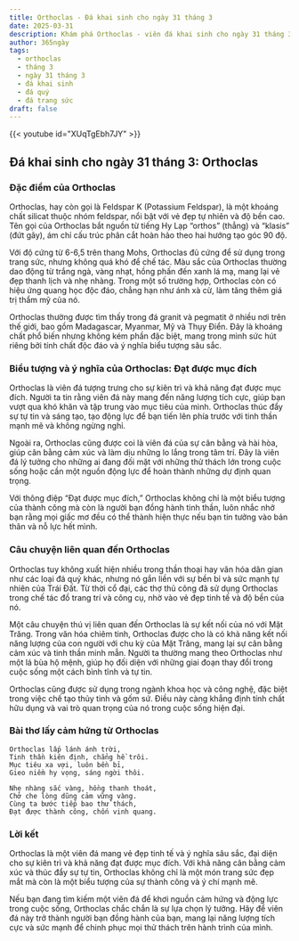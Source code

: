 ```yaml
---
title: Orthoclas - Đá khai sinh cho ngày 31 tháng 3
date: 2025-03-31
description: Khám phá Orthoclas - viên đá khai sinh cho ngày 31 tháng 3, biểu tượng của Đạt được mục đích. Cùng tìm hiểu ý nghĩa sâu sắc của viên đá độc đáo này.
author: 365ngày
tags:
  - orthoclas
  - tháng 3
  - ngày 31 tháng 3
  - đá khai sinh
  - đá quý
  - đá trang sức
draft: false
---
```


{{< youtube id="XUqTgEbh7JY" >}}

## Đá khai sinh cho ngày 31 tháng 3: Orthoclas

### Đặc điểm của Orthoclas

Orthoclas, hay còn gọi là Feldspar K (Potassium Feldspar), là một khoáng chất silicat thuộc nhóm feldspar, nổi bật với vẻ đẹp tự nhiên và độ bền cao. Tên gọi của Orthoclas bắt nguồn từ tiếng Hy Lạp “orthos” (thẳng) và “klasis” (đứt gãy), ám chỉ cấu trúc phân cắt hoàn hảo theo hai hướng tạo góc 90 độ.

Với độ cứng từ 6-6,5 trên thang Mohs, Orthoclas đủ cứng để sử dụng trong trang sức, nhưng không quá khó để chế tác. Màu sắc của Orthoclas thường dao động từ trắng ngà, vàng nhạt, hồng phấn đến xanh lá mạ, mang lại vẻ đẹp thanh lịch và nhẹ nhàng. Trong một số trường hợp, Orthoclas còn có hiệu ứng quang học độc đáo, chẳng hạn như ánh xà cừ, làm tăng thêm giá trị thẩm mỹ của nó.

Orthoclas thường được tìm thấy trong đá granit và pegmatit ở nhiều nơi trên thế giới, bao gồm Madagascar, Myanmar, Mỹ và Thụy Điển. Đây là khoáng chất phổ biến nhưng không kém phần đặc biệt, mang trong mình sức hút riêng bởi tính chất độc đáo và ý nghĩa biểu tượng sâu sắc.

### Biểu tượng và ý nghĩa của Orthoclas: Đạt được mục đích

Orthoclas là viên đá tượng trưng cho sự kiên trì và khả năng đạt được mục đích. Người ta tin rằng viên đá này mang đến năng lượng tích cực, giúp bạn vượt qua khó khăn và tập trung vào mục tiêu của mình. Orthoclas thúc đẩy sự tự tin và sáng tạo, tạo động lực để bạn tiến lên phía trước với tinh thần mạnh mẽ và không ngừng nghỉ.

Ngoài ra, Orthoclas cũng được coi là viên đá của sự cân bằng và hài hòa, giúp cân bằng cảm xúc và làm dịu những lo lắng trong tâm trí. Đây là viên đá lý tưởng cho những ai đang đối mặt với những thử thách lớn trong cuộc sống hoặc cần một nguồn động lực để hoàn thành những dự định quan trọng.

Với thông điệp “Đạt được mục đích,” Orthoclas không chỉ là một biểu tượng của thành công mà còn là người bạn đồng hành tinh thần, luôn nhắc nhở bạn rằng mọi giấc mơ đều có thể thành hiện thực nếu bạn tin tưởng vào bản thân và nỗ lực hết mình.

### Câu chuyện liên quan đến Orthoclas

Orthoclas tuy không xuất hiện nhiều trong thần thoại hay văn hóa dân gian như các loại đá quý khác, nhưng nó gắn liền với sự bền bỉ và sức mạnh tự nhiên của Trái Đất. Từ thời cổ đại, các thợ thủ công đã sử dụng Orthoclas trong chế tác đồ trang trí và công cụ, nhờ vào vẻ đẹp tinh tế và độ bền của nó.

Một câu chuyện thú vị liên quan đến Orthoclas là sự kết nối của nó với Mặt Trăng. Trong văn hóa chiêm tinh, Orthoclas được cho là có khả năng kết nối năng lượng của con người với chu kỳ của Mặt Trăng, mang lại sự cân bằng cảm xúc và tinh thần minh mẫn. Người ta thường mang theo Orthoclas như một lá bùa hộ mệnh, giúp họ đối diện với những giai đoạn thay đổi trong cuộc sống một cách bình tĩnh và tự tin.

Orthoclas cũng được sử dụng trong ngành khoa học và công nghệ, đặc biệt trong việc chế tạo thủy tinh và gốm sứ. Điều này càng khẳng định tính chất hữu dụng và vai trò quan trọng của nó trong cuộc sống hiện đại.

### Bài thơ lấy cảm hứng từ Orthoclas

```
Orthoclas lấp lánh ánh trời,  
Tinh thần kiên định, chẳng hề trôi.  
Mục tiêu xa vợi, luôn bền bỉ,  
Gieo niềm hy vọng, sáng ngời thôi.  

Nhẹ nhàng sắc vàng, hồng thanh thoát,  
Chở che lòng dũng cảm vững vàng.  
Cùng ta bước tiếp bao thử thách,  
Đạt được thành công, chốn vinh quang.  
```

### Lời kết

Orthoclas là một viên đá mang vẻ đẹp tinh tế và ý nghĩa sâu sắc, đại diện cho sự kiên trì và khả năng đạt được mục đích. Với khả năng cân bằng cảm xúc và thúc đẩy sự tự tin, Orthoclas không chỉ là một món trang sức đẹp mắt mà còn là một biểu tượng của sự thành công và ý chí mạnh mẽ.

Nếu bạn đang tìm kiếm một viên đá để khơi nguồn cảm hứng và động lực trong cuộc sống, Orthoclas chắc chắn là sự lựa chọn lý tưởng. Hãy để viên đá này trở thành người bạn đồng hành của bạn, mang lại năng lượng tích cực và sức mạnh để chinh phục mọi thử thách trên hành trình của mình.